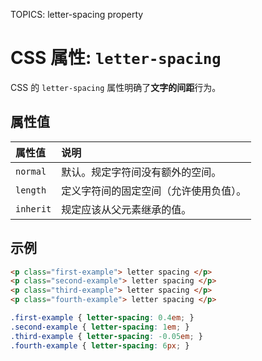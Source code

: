 TOPICS: letter-spacing property

# CSS 属性: `letter-spacing`

CSS 的 `letter-spacing` 属性明确了**文字的间距**行为。

## 属性值

| 属性值 | 说明 |
| :--- | :--- |
| `normal` | 默认。规定字符间没有额外的空间。|
| `length` | 定义字符间的固定空间（允许使用负值）。|
| `inherit` | 规定应该从父元素继承的值。|

## 示例

```html
<p class="first-example"> letter spacing </p>
<p class="second-example"> letter spacing </p>
<p class="third-example"> letter spacing </p>
<p class="fourth-example"> letter spacing </p>
```

```css
.first-example { letter-spacing: 0.4em; }
.second-example { letter-spacing: 1em; }
.third-example { letter-spacing: -0.05em; }
.fourth-example { letter-spacing: 6px; }
```
